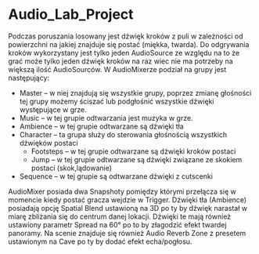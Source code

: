 # Audio_Lab_Project
Podczas poruszania losowany jest dźwięk kroków z puli w zależności od powierzchni na jakiej znajduje się postać (miękka, twarda). Do odgrywania kroków wykorzystany jest tylko jeden AudioSource ze względu na to że grać może tylko jeden dźwięk kroków na raz wiec nie ma potrzeby na większą ilość AudioSourców. W AudioMixerze podział na grupy jest następujący: 
- Master – w niej znajdują się wszystkie grupy, poprzez zmianę głośności tej grupy możemy ściszać lub podgłośnić wszystkie dźwięki występujące w grze.
- Music – w tej grupie odtwarzania jest muzyka w grze.
- Ambience – w tej grupie odtwarzane są dźwięki tła
- Character – ta grupa służy do sterowania głośnością wszystkich dźwięków postaci
    - Footsteps – w tej grupie odtwarzane są dźwięki kroków postaci
    - Jump – w tej grupie odtwarzane są dźwięki związane ze skokiem postaci (skok,lądowanie)
- Sequence – w tej grupie są odtwarzane dźwięki z cutscenki

AudioMixer posiada dwa Snapshoty pomiędzy którymi przełącza się w momencie kiedy postać gracza wejdzie w Trigger. Dźwięki tła (Ambience) posiadają opcję Spatial Blend ustawioną na 3D po ty by dźwięk narastał w miarę zbliżania się do centrum danej lokacji. Dźwięki te mają również ustawiony parametr Spread na 60° po to by złagodzić efekt twardej panoramy. Na scenie znajduje się również Audio Reverb Zone z presetem ustawionym na Cave po ty by dodać efekt echa/pogłosu.
